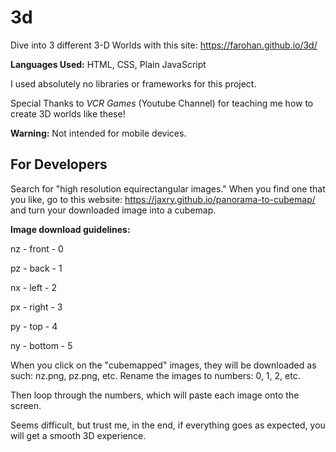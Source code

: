 # 3d

Dive into 3 different 3-D Worlds with this site: https://farohan.github.io/3d/

__Languages Used:__ HTML, CSS, Plain JavaScript

I used absolutely no libraries or frameworks for this project.

Special Thanks to *VCR Games* (Youtube Channel) for teaching me how to create 3D worlds like these!

__Warning:__ Not intended for mobile devices.

## For Developers

Search for "high resolution equirectangular images."
When you find one that you like, go to this website: https://jaxry.github.io/panorama-to-cubemap/
and turn your downloaded image into a cubemap.

__Image download guidelines:__

nz - front - 0

pz - back - 1

nx - left - 2

px - right - 3

py - top - 4

ny - bottom - 5

When you click on the "cubemapped" images, they will be downloaded as such: nz.png, pz.png, etc.
Rename the images to numbers: 0, 1, 2, etc.

Then loop through the numbers, which will paste each image onto the screen.

Seems difficult, but trust me, in the end, if everything goes as expected, you will get a smooth 3D experience.
